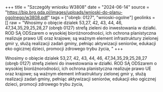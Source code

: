 +++
title = "Szczegóły wniosku W3808"
date = "2024-06-14"
source = "https://bip.brg.gda.pl/images/uploads/wnioski-do-planu-ogolnego/w3808.pdf"
tags = ["obręb: 0127", "wnioski-ogolne"]
geolinks = []
raw = "Wnosimy o obięcie dzialek 53,27, 42, 43, 44, 46, 47,34,35,29,25,28,27 (obręb 0127) strefą zieleni  do inwestowania w działki. ROD SĄ ODSzarem o wysokiej bioróżnorodności, ich ochrona planistyczna realizuje prawo UE oraz krajowe; są ważnym element infrastruktury zielonej gmir y, służą realizacji zadań gminy, pełniąc aktywizacji seniorów, edukacji eko ogicznej dzieci, promocji zdrowego trybu życia,  "
+++

Wnosimy o obięcie dzialek 53,27, 42, 43, 44, 46, 47,34,35,29,25,28,27 (obręb 0127) strefą zieleni 
do inwestowania w działki. ROD SĄ ODSzarem o wysokiej bioróżnorodności, ich ochrona planistyczna realizuje
prawo UE oraz krajowe; są ważnym element infrastruktury zielonej gmir y, służą realizacji zadań gminy, pełniąc
aktywizacji seniorów, edukacji eko ogicznej dzieci, promocji zdrowego trybu życia,
 


